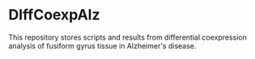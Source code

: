 # DIffCoexpAlz
This repository stores scripts and results from differential coexpression analysis of fusiform gyrus tissue in Alzheimer's disease.

